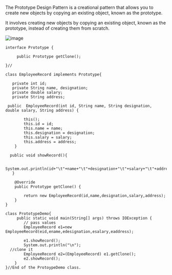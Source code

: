 The Prototype Design Pattern is a creational pattern that allows you to create new objects by copying an existing object, known as the prototype. 

It involves creating new objects by copying an existing object, known as the prototype, instead of creating them from scratch.

![image](https://github.com/Dhamodharan17/java-concepts/assets/30789057/e80fb903-63eb-4984-8941-aaa86e936a09)

```
interface Prototype {  
  
     public Prototype getClone();  
      
}//

class EmployeeRecord implements Prototype{  
      
   private int id;  
   private String name, designation;  
   private double salary;  
   private String address;  
        
 public  EmployeeRecord(int id, String name, String designation, double salary, String address) {  
          
        this();  
        this.id = id;  
        this.name = name;  
        this.designation = designation;  
        this.salary = salary;  
        this.address = address;  
    }  
      
  public void showRecord(){  
          
        System.out.println(id+"\t"+name+"\t"+designation+"\t"+salary+"\t"+address);  
   }  
  
    @Override  
    public Prototype getClone() {  
  
        return new EmployeeRecord(id,name,designation,salary,address);  
    }  
}

class PrototypeDemo{  
     public static void main(String[] args) throws IOException {  
        // pass values      
        EmployeeRecord e1=new EmployeeRecord(eid,ename,edesignation,esalary,eaddress);  
          
        e1.showRecord();  
        System.out.println("\n");
  //clone it
        EmployeeRecord e2=(EmployeeRecord) e1.getClone();  
        e2.showRecord();  
    }     
}//End of the ProtoypeDemo class.

```

